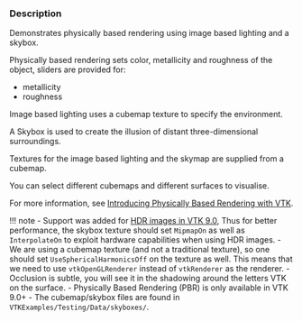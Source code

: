 ### Description

Demonstrates physically based rendering using image based lighting and a skybox.

Physically based rendering sets color, metallicity and roughness of the object, sliders are provided for:
- metallicity
- roughness

Image based lighting uses a cubemap texture to specify the environment.

A Skybox is used to create the illusion of distant three-dimensional surroundings.

Textures for the image based lighting and the skymap are supplied from a cubemap.

You can select different cubemaps and different surfaces to visualise.

For more information, see [Introducing Physically Based Rendering with VTK](https://blog.kitware.com/vtk-pbr/).

!!! note
    - Support was added for [HDR images in VTK 9.0](https://blog.kitware.com/pbrj1/), Thus for better performance, the skybox texture should set `MipmapOn` as well as `InterpolateOn` to exploit hardware capabilities when using HDR images.
    - We are using a cubemap texture (and not a traditional texture), so one should set `UseSphericalHarmonicsOff` on the texture as well. This means that we need to use `vtkOpenGLRenderer` instead of `vtkRenderer` as the renderer.
    - Occlusion is subtle, you will see it in the shadowing around the letters VTK on the surface.
    - Physically Based Rendering (PBR) is only available in VTK 9.0+
    - The cubemap/skybox files are found in `VTKExamples/Testing/Data/skyboxes/`.

